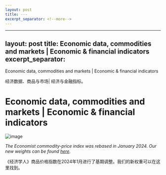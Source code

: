 ```yaml
---
layout: post
title: ---
excerpt_separator: <!--more-->
---
```



<!--more-->

---
layout: post
title: Economic data, commodities and markets | Economic & financial indicators
excerpt_separator: <!--more-->
---


<!--more-->

Economic data, commodities and markets | Economic & financial indicators

经济数据、商品与市场| 经济与金融指标。


# Economic data, commodities and markets | Economic & financial indicators

![image](https://feedx.net/engassets/og-fallback-image.png)

<div></div><p><i> The Economist commodity-price index was rebased in January 2024. Our new weights can be found <a href="https://www.economist.comhttp://cdn.static-economist.com/sites/default/files/pdfs/Weights_2024.pdf">here</a>.</i></p>

《经济学人》商品价格指数在2024年1月进行了基期调整。我们的新权重可以在这里找到。

